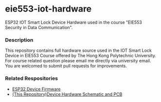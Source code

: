 # eie553-iot-hardware
ESP32 IOT Smart Lock Device Hardware used in the course "EIE553 Security in Data Communication".

### Description ###
This repository contains full hardware source used in the IOT Smart Lock Device in EIE553 Course offered by The Hong Kong Polytechnic University.
For course related question please email me directly via university email.
You are welcomed to submit pull requests for improvements.

### Related Respositories ###
- [ESP32 Device Firmware](https://github.com/hopkinskong/eie553-iot-esp32-firmware)
- [(This Repository)Device Hardware Schematic and PCB](https://github.com/hopkinskong/eie553-iot-hardware)


